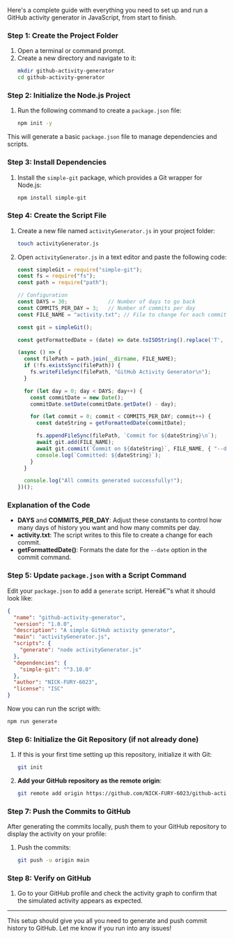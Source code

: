 Here's a complete guide with everything you need to set up and run a GitHub activity generator in JavaScript, from start to finish.

### Step 1: Create the Project Folder

1. Open a terminal or command prompt.
2. Create a new directory and navigate to it:
   ```bash
   mkdir github-activity-generator
   cd github-activity-generator
   ```

### Step 2: Initialize the Node.js Project

1. Run the following command to create a `package.json` file:
   ```bash
   npm init -y
   ```

This will generate a basic `package.json` file to manage dependencies and scripts.

### Step 3: Install Dependencies

1. Install the `simple-git` package, which provides a Git wrapper for Node.js:
   ```bash
   npm install simple-git
   ```

### Step 4: Create the Script File

1. Create a new file named `activityGenerator.js` in your project folder:
   ```bash
   touch activityGenerator.js
   ```

2. Open `activityGenerator.js` in a text editor and paste the following code:

   ```javascript
   const simpleGit = require("simple-git");
   const fs = require("fs");
   const path = require("path");

   // Configuration
   const DAYS = 30;             // Number of days to go back
   const COMMITS_PER_DAY = 3;   // Number of commits per day
   const FILE_NAME = "activity.txt"; // File to change for each commit

   const git = simpleGit();

   const getFormattedDate = (date) => date.toISOString().replace('T', ' ').substring(0, 19);

   (async () => {
     const filePath = path.join(__dirname, FILE_NAME);
     if (!fs.existsSync(filePath)) {
       fs.writeFileSync(filePath, "GitHub Activity Generator\n");
     }

     for (let day = 0; day < DAYS; day++) {
       const commitDate = new Date();
       commitDate.setDate(commitDate.getDate() - day);

       for (let commit = 0; commit < COMMITS_PER_DAY; commit++) {
         const dateString = getFormattedDate(commitDate);

         fs.appendFileSync(filePath, `Commit for ${dateString}\n`);
         await git.add(FILE_NAME);
         await git.commit(`Commit on ${dateString}`, FILE_NAME, { "--date": dateString });
         console.log(`Committed: ${dateString}`);
       }
     }

     console.log("All commits generated successfully!");
   })();
   ```

### Explanation of the Code
- **DAYS** and **COMMITS_PER_DAY**: Adjust these constants to control how many days of history you want and how many commits per day.
- **activity.txt**: The script writes to this file to create a change for each commit.
- **getFormattedDate()**: Formats the date for the `--date` option in the commit command.

### Step 5: Update `package.json` with a Script Command

Edit your `package.json` to add a `generate` script. Hereâ€™s what it should look like:

```json
{
  "name": "github-activity-generator",
  "version": "1.0.0",
  "description": "A simple GitHub activity generator",
  "main": "activityGenerator.js",
  "scripts": {
    "generate": "node activityGenerator.js"
  },
  "dependencies": {
    "simple-git": "^3.10.0"
  },
  "author": "NICK-FURY-6023",
  "license": "ISC"
}
```

Now you can run the script with:
```bash
npm run generate
```

### Step 6: Initialize the Git Repository (if not already done)

1. If this is your first time setting up this repository, initialize it with Git:
   ```bash
   git init
   ```

2. **Add your GitHub repository as the remote origin**:
   ```bash
   git remote add origin https://github.com/NICK-FURY-6023/github-activity-generator.git
   ```

### Step 7: Push the Commits to GitHub

After generating the commits locally, push them to your GitHub repository to display the activity on your profile:

1. Push the commits:
   ```bash
   git push -u origin main
   ```

### Step 8: Verify on GitHub

1. Go to your GitHub profile and check the activity graph to confirm that the simulated activity appears as expected.

---

This setup should give you all you need to generate and push commit history to GitHub. Let me know if you run into any issues!
